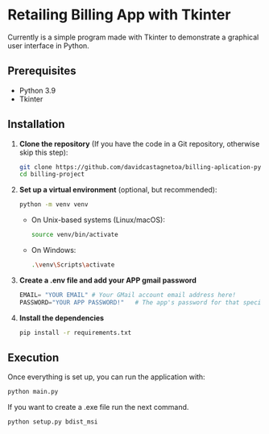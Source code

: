 # Retailing Billing App with Tkinter

Currently is a simple program made with Tkinter to demonstrate a graphical user interface in Python.

## Prerequisites

- Python 3.9
- Tkinter

## Installation

1. **Clone the repository** (If you have the code in a Git repository, otherwise skip this step):

   ```bash
   git clone https://github.com/davidcastagnetoa/billing-aplication-py.git
   cd billing-project
   ```

2. **Set up a virtual environment** (optional, but recommended):

   ```bash
   python -m venv venv
   ```

   - On Unix-based systems (Linux/macOS):

     ```bash
     source venv/bin/activate
     ```

   - On Windows:
     ```bash
     .\venv\Scripts\activate
     ```

3. **Create a .env file and add your APP gmail password**

   ```python
   EMAIL= "YOUR EMAIL" # Your GMail account email address here!
   PASSWORD="YOUR APP PASSWORD!"   # The app's password for that specific account
   ```

4. **Install the dependencies**
   ```bash
   pip install -r requirements.txt
   ```

## Execution

Once everything is set up, you can run the application with:

```bash
python main.py
```

If you want to create a .exe file run the next command.

```bash
python setup.py bdist_msi
```

